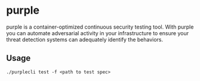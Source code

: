 # purple
purple is a container-optimized continuous security testing tool. With purple you can automate adversarial activity in your infrastructure to ensure your threat detection systems can adequately identify the behaviors.

## Usage
`./purplecli test -f <path to test spec>`
